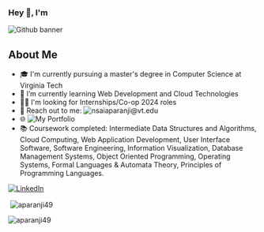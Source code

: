 

<!--
**aparanji49/aparanji49** is a ✨ _special_ ✨ repository because its `README.md` (this file) appears on your GitHub profile.

Here are some ideas to get you started:

- 🔭 I’m currently working on ...
- 🌱 I’m currently learning ...
- 👯 I’m looking to collaborate on ...
- 🤔 I’m looking for help with ...
- 💬 Ask me about ...
- 📫 How to reach me: ...
- 😄 Pronouns: ...
- ⚡ Fun fact: ...
-->

### Hey 👋, I'm 

![Github banner](https://github.com/aparanji49/aparanji49/assets/22083265/ceb4d857-7a01-4d0b-955d-7488c829fa0e)

## About Me

- 🎓 I'm currently pursuing a master's degree in Computer Science at Virginia Tech
- 🌱 I’m currently learning Web Development and Cloud Technologies
- 👩‍💻 I'm looking for Internships/Co-op 2024 roles
- 📩 Reach out to me: ![nsaiaparanji@vt.edu](mailto:nsaiaparanji@vt.edu)
- 🌐 ![My Portfolio](https://aparanji49.github.io/)
- 📚 Coursework completed: Intermediate Data Structures and Algorithms, Cloud Computing, Web Application Development, User Interface Software, Software Engineering, Information Visualization, Database Management Systems, Object Oriented Programming, Operating Systems, Formal Languages & Automata Theory, Principles of Programming Languages.

[![LinkedIn](https://img.shields.io/badge/linkedin-%230077B5.svg?style=for-the-badge&logo=linkedin&logoColor=white)](https://www.linkedin.com/in/saiaparanjinemmani/)




<p>&nbsp;<img align="center" src="https://github-readme-stats.vercel.app/api?username=aparanji49&show_icons=true&locale=en" alt="aparanji49" /></p>

<p><img align="center" src="https://github-readme-streak-stats.herokuapp.com/?user=aparanji49&" alt="aparanji49" /></p>

